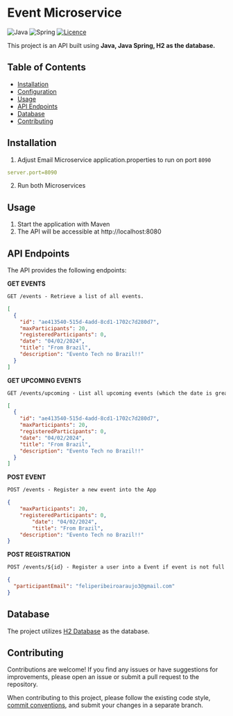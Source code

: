 # Event Microservice

![Java](https://img.shields.io/badge/java-%23ED8B00.svg?style=for-the-badge&logo=openjdk&logoColor=white)
![Spring](https://img.shields.io/badge/spring-%236DB33F.svg?style=for-the-badge&logo=spring&logoColor=white)
[![Licence](https://img.shields.io/github/license/Ileriayo/markdown-badges?style=for-the-badge)](./LICENSE)

This project is an API built using **Java, Java Spring, H2 as the database.**


## Table of Contents

- [Installation](#installation)
- [Configuration](#configuration)
- [Usage](#usage)
- [API Endpoints](#api-endpoints)
- [Database](#database)
- [Contributing](#contributing)

## Installation

1. Adjust Email Microservice application.properties to run on port `8090`

```yaml
server.port=8090
```

2. Run both Microservices

## Usage

1. Start the application with Maven
2. The API will be accessible at http://localhost:8080

## API Endpoints
The API provides the following endpoints:

**GET EVENTS**
```markdown
GET /events - Retrieve a list of all events.
```
```json
[
  {
    "id": "ae413540-515d-4add-8cd1-1702c7d280d7",
    "maxParticipants": 20,
    "registeredParticipants": 0,
    "date": "04/02/2024",
    "title": "From Brazil",
    "description": "Evento Tech no Brazil!!"
  }
]
```

**GET UPCOMING EVENTS**
```markdown
GET /events/upcoming - List all upcoming events (which the date is greather then current date).
```

```json
[
  {
    "id": "ae413540-515d-4add-8cd1-1702c7d280d7",
    "maxParticipants": 20,
    "registeredParticipants": 0,
    "date": "04/02/2024",
    "title": "From Brazil",
    "description": "Evento Tech no Brazil!!"
  }
]
```

**POST EVENT**
```markdown
POST /events - Register a new event into the App
```
```json
{
	"maxParticipants": 20,
	"registeredParticipants": 0,
        "date": "04/02/2024",
        "title": "From Brazil",
	"description": "Evento Tech no Brazil!!"
}
```

**POST REGISTRATION**
```markdown
POST /events/${id} - Register a user into a Event if event is not full
```

```json
{
  "participantEmail": "feliperibeiroaraujo3@gmail.com"
}
```

## Database
The project utilizes [H2 Database](https://www.h2database.com/html/tutorial.html) as the database.

## Contributing

Contributions are welcome! If you find any issues or have suggestions for improvements, please open an issue or submit a pull request to the repository.

When contributing to this project, please follow the existing code style, [commit conventions](https://www.conventionalcommits.org/en/v1.0.0/), and submit your changes in a separate branch.




